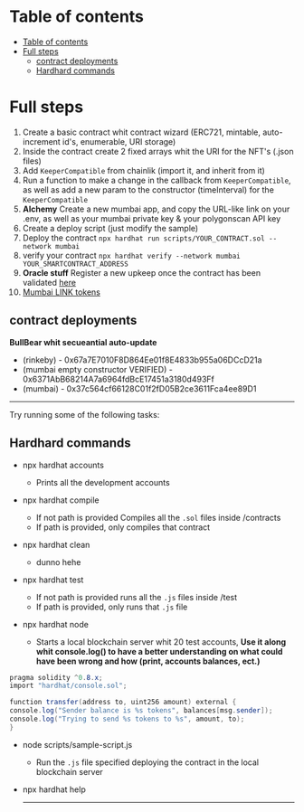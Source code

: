 # Table of contents
- [Table of contents](#table-of-contents)
- [Full steps](#full-steps)
  - [contract deployments](#contract-deployments)
  - [Hardhard commands](#hardhard-commands)


# Full steps
1. Create a basic contract whit contract wizard (ERC721, mintable, auto-increment id's, enumerable, URI storage)
2. Inside the contract create 2 fixed arrays whit the URI for the NFT's (.json files)
3. Add `KeeperCompatible` from chainlik (import it, and inherit from it)
4. Run a function to make a change in the callback from `KeeperCompatible`, as well as add a new param to the constructor (timeInterval) for the `KeeperCompatible`
5. **Alchemy** Create a new mumbai app, and copy the URL-like link on your .env, as well as your mumbai private key & your polygonscan API key
6. Create a deploy script (just modify the sample)
7. Deploy the contract `npx hardhat run scripts/YOUR_CONTRACT.sol --network mumbai`
8. verify your contract `npx hardhat verify --network mumbai YOUR_SMARTCONTRACT_ADDRESS`
9. **Oracle stuff** Register a new upkeep once the contract has been validated [here](https://keepers.chain.link/mumbai/new)
10. [Mumbai LINK tokens](https://faucets.chain.link/mumbai)


## contract deployments
**BullBear whit secueantial auto-update**
- (rinkeby) - 0x67a7E7010F8D864Ee01f8E4833b955a06DCcD21a 
- (mumbai empty constructor VERIFIED) - 0x6371AbB68214A7a6964fdBcE17451a3180d493Ff
- (mumbai) - 0x37c564cf66128C01f2fD05B2ce3611Fca4ee89D1
****



Try running some of the following tasks:

## Hardhard commands

- npx hardhat accounts
  - Prints all the development accounts

- npx hardhat compile
  - If not path is provided Compiles all the `.sol` files inside /contracts
  - If path is provided, only compiles that contract

- npx hardhat clean
  - dunno hehe
 
- npx hardhat test
  - If not path is provided runs all the `.js` files inside /test
  - If path is provided, only runs that  `.js` file
 
- npx hardhat node
  - Starts a local blockchain server whit 20 test accounts, **Use it along whit console.log() to have a better understanding on what could have been wrong and how (print, accounts balances, ect.)**
```c#
pragma solidity ^0.8.x;
import "hardhat/console.sol";

function transfer(address to, uint256 amount) external {
console.log("Sender balance is %s tokens", balances[msg.sender]);
console.log("Trying to send %s tokens to %s", amount, to);
}
```
 
- node scripts/sample-script.js
  - Run the `.js` file specified deploying the contract in the local blockchain server

- npx hardhat help
  - - -
